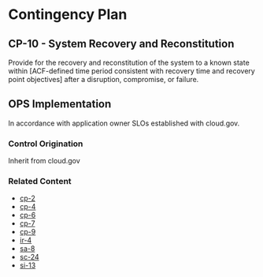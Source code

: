 # Contingency Plan
## CP-10 - System Recovery and Reconstitution

Provide for the recovery and reconstitution of the system to a known state within [ACF-defined time period consistent with recovery time and recovery point objectives] after a disruption, compromise, or failure.

## OPS Implementation

In accordance with application owner SLOs established with cloud.gov.

### Control Origination

Inherit from cloud.gov

### Related Content

* [cp-2](../cp-02/index.md)
* [cp-4](../cp-04/index.md)
* [cp-6](../cp-06/index.md)
* [cp-7](../cp-07/index.md)
* [cp-9](../cp-09/index.md)
* [ir-4](../ir-04/index.md)
* [sa-8](../sa-08/index.md)
* [sc-24](../sc-24/index.md)
* [si-13](../si-13/index.md)
